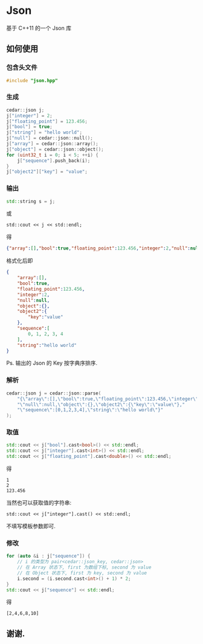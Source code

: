 # Json
基于 C++11 的一个 Json 库

## 如何使用

### 包含头文件
```cpp
#include "json.hpp"
```

### 生成
```cpp
cedar::json j;
j["integer"] = 2;
j["floating_point"] = 123.456;
j["bool"] = true;
j["string"] = "hello world";
j["null"] = cedar::json::null();
j["array"] = cedar::json::array();
j["object"] = cedar::json::object();
for (uint32_t i = 0; i < 5; ++i) {
    j["sequence"].push_back(i);
}
j["object2"]["key"] = "value";
```

### 输出
```cpp
std::string s = j;
```
或
```
std::cout << j << std::endl;
```
得
```json
{"array":[],"bool":true,"floating_point":123.456,"integer":2,"null":null,"object":{},"object2":{"key":"value"},"sequence":[0,1,2,3,4],"string":"hello world"}
```
格式化后即
```json
{
    "array":[],
    "bool":true,
    "floating_point":123.456,
    "integer":2,
    "null":null,
    "object":{},
    "object2":{
        "key":"value"
    },
    "sequence":[
        0, 1, 2, 3, 4
    ],
    "string":"hello world"
}
```
Ps. 输出的 Json 的 Key 按字典序排序.

### 解析
```cpp
cedar::json j = cedar::json::parse(
    "{\"array\":[],\"bool\":true,\"floating_point\":123.456,\"integer\":2,"
    "\"null\":null,\"object\":{},\"object2\":{\"key\":\"value\"},"
    "\"sequence\":[0,1,2,3,4],\"string\":\"hello world\"}"
);
```

### 取值
```cpp
std::cout << j["bool"].cast<bool>() << std::endl;
std::cout << j["integer"].cast<int>() << std::endl;
std::cout << j["floating_point"].cast<double>() << std::endl;
```
得
```
1
2
123.456
```
当然也可以获取值的字符串:
```
std::cout << j["integer"].cast() << std::endl;
```
不填写模板参数即可.

### 修改
```cpp
for (auto &i : j["sequence"]) {
    // i 的类型为 pair<cedar::json_key, cedar::json>
    // 在 Array 状态下, first 为数组下标, second 为 value
    // 在 Object 状态下, first 为 key, second 为 value
    i.second = (i.second.cast<int>() + 1) * 2;
}
std::cout << j["sequence"] << std::endl;
```
得
```
[2,4,6,8,10]
```

## 谢谢.